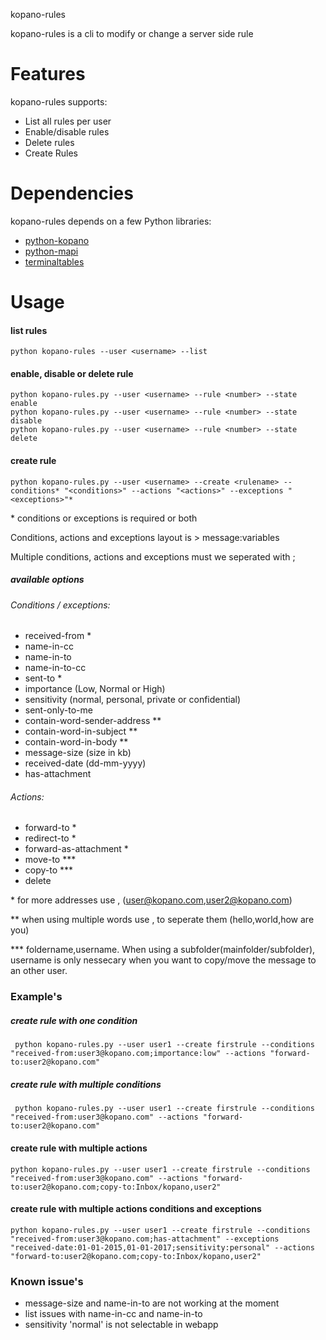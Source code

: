 kopano-rules


kopano-rules is a cli to modify or change a server side rule


Features
========

kopano-rules supports:

* List all rules per user
* Enable/disable rules
* Delete rules
* Create Rules



Dependencies
============

kopano-rules depends on a few Python libraries:

* [python-kopano](https://github.com/kopanogroupware/python-kopano.git)
* [python-mapi](https://download.kopano.com/community/final/)
* [terminaltables](https://pypi.python.org/pypi/terminaltables)


Usage
=====

#### list rules

    python kopano-rules --user <username> --list

#### enable, disable or delete rule

    python kopano-rules.py --user <username> --rule <number> --state enable
    python kopano-rules.py --user <username> --rule <number> --state disable
    python kopano-rules.py --user <username> --rule <number> --state delete

#### create rule

    python kopano-rules.py --user <username> --create <rulename> --conditions* "<conditions>" --actions "<actions>" --exceptions "<exceptions>"*


\* conditions or exceptions is required or both

Conditions, actions and exceptions layout is > message:variables

Multiple conditions,  actions  and exceptions must we seperated with ;

##### available options

###### Conditions / exceptions:

* received-from *
* name-in-cc
* name-in-to
* name-in-to-cc
* sent-to *
* importance (Low, Normal or High)
* sensitivity (normal, personal, private or confidential)
* sent-only-to-me
* contain-word-sender-address  **
* contain-word-in-subject **
* contain-word-in-body **
* message-size  (size in kb)
* received-date  (dd-mm-yyyy)
* has-attachment

###### Actions:

* forward-to *
* redirect-to *
* forward-as-attachment *
* move-to  ***
* copy-to  ***
* delete


\* for more addresses use , (user@kopano.com,user2@kopano.com)

\*\* when using multiple words use , to seperate them (hello,world,how are you)

\*\*\* foldername,username. When using a subfolder(mainfolder/subfolder), username is only nessecary when you want to copy/move the message to an other user.



### Example's

##### create rule with one condition

     python kopano-rules.py --user user1 --create firstrule --conditions "received-from:user3@kopano.com;importance:low" --actions "forward-to:user2@kopano.com"

##### create rule with multiple conditions

     python kopano-rules.py --user user1 --create firstrule --conditions "received-from:user3@kopano.com" --actions "forward-to:user2@kopano.com"

#### create rule with multiple actions

    python kopano-rules.py --user user1 --create firstrule --conditions "received-from:user3@kopano.com" --actions "forward-to:user2@kopano.com;copy-to:Inbox/kopano,user2"

#### create rule with multiple actions conditions and  exceptions

    python kopano-rules.py --user user1 --create firstrule --conditions "received-from:user3@kopano.com;has-attachment" --exceptions "received-date:01-01-2015,01-01-2017;sensitivity:personal" --actions "forward-to:user2@kopano.com;copy-to:Inbox/kopano,user2"



### Known issue's

* message-size and name-in-to  are not working at the moment
* list issues with name-in-cc and  name-in-to
* sensitivity  'normal' is not selectable in webapp